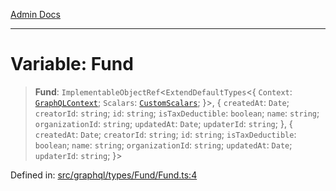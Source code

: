 [Admin Docs](/)

***

# Variable: Fund

> **Fund**: `ImplementableObjectRef`\<`ExtendDefaultTypes`\<\{ `Context`: [`GraphQLContext`](../../../../context/type-aliases/GraphQLContext.md); `Scalars`: [`CustomScalars`](../../../../scalars/type-aliases/CustomScalars.md); \}\>, \{ `createdAt`: `Date`; `creatorId`: `string`; `id`: `string`; `isTaxDeductible`: `boolean`; `name`: `string`; `organizationId`: `string`; `updatedAt`: `Date`; `updaterId`: `string`; \}, \{ `createdAt`: `Date`; `creatorId`: `string`; `id`: `string`; `isTaxDeductible`: `boolean`; `name`: `string`; `organizationId`: `string`; `updatedAt`: `Date`; `updaterId`: `string`; \}\>

Defined in: [src/graphql/types/Fund/Fund.ts:4](https://github.com/NishantSinghhhhh/talawa-api/blob/b87b8a22e4088f1ea75d4769c10896977d674855/src/graphql/types/Fund/Fund.ts#L4)
